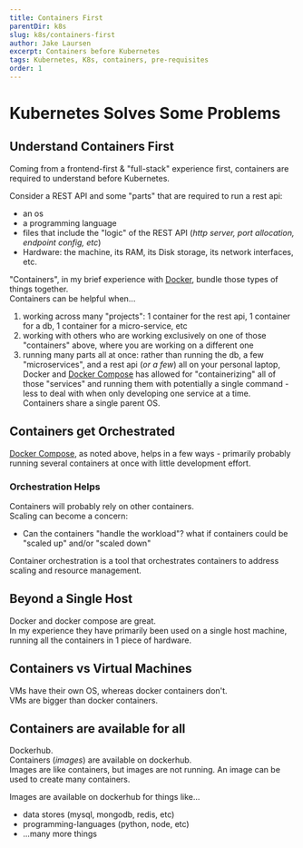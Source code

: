 ```yaml
---
title: Containers First
parentDir: k8s
slug: k8s/containers-first
author: Jake Laursen
excerpt: Containers before Kubernetes
tags: Kubernetes, K8s, containers, pre-requisites
order: 1
---
```

# Kubernetes Solves Some Problems
## Understand Containers First
Coming from a frontend-first & "full-stack" experience first, containers are required to understand before Kubernetes.  

Consider a REST API and some "parts" that are required to run a rest api:
- an os
- a programming language 
- files that include the "logic" of the REST API (_http server, port allocation, endpoint config, etc_)
- Hardware: the machine, its RAM, its Disk storage, its network interfaces, etc. 

"Containers", in my brief experience with [Docker](https://www.docker.com/), bundle those types of things together.  
Containers can be helpful when...
1. working across many "projects": 1 container for the rest api, 1 container for a db, 1 container for a micro-service, etc
2. working with others who are working exclusively on one of those "containers" above, where you are working on a different one
3. running many parts all at once: rather than running the db, a few "microservices", and a rest api (_or a few_) all on your personal laptop, Docker and [Docker Compose](https://docs.docker.com/compose/) has allowed for "containerizing" all of those "services" and running them with potentially a single command - less to deal with when only developing one service at a time.  
Containers share a single parent OS.  

## Containers get Orchestrated
[Docker Compose](https://docs.docker.com/compose/), as noted above, helps in a few ways - primarily probably running several containers at once with little development effort.  

### Orchestration Helps
Containers will probably rely on other containers.  
Scaling can become a concern:
- Can the containers "handle the workload"? what if containers could be "scaled up" and/or "scaled down" 

Container orchestration is a tool that orchestrates containers to address scaling and resource management.  
## Beyond a Single Host
Docker and docker compose are great.  
In my experience they have primarily been used on a single host machine, running all the containers in 1 piece of hardware.  

## Containers vs Virtual Machines
VMs have their own OS, whereas docker containers don't.  
VMs are bigger than docker containers.  

## Containers are available for all
Dockerhub.  
Containers (_images_) are available on dockerhub.  
Images are like containers, but images are not running. An image can be used to create many containers.  

Images are available on dockerhub for things like...
- data stores (mysql, mongodb, redis, etc)
- programming-languages (python, node, etc)
- ...many more things
